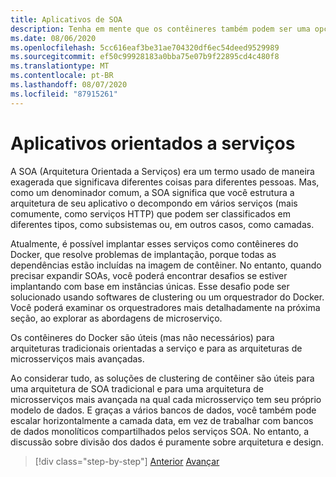 ```yaml
---
title: Aplicativos de SOA
description: Tenha em mente que os contêineres também podem ser uma opção de implantação útil para aplicativos de SOA.
ms.date: 08/06/2020
ms.openlocfilehash: 5cc616eaf3be31ae704320df6ec54deed9529989
ms.sourcegitcommit: ef50c99928183a0bba75e07b9f22895cd4c480f8
ms.translationtype: MT
ms.contentlocale: pt-BR
ms.lasthandoff: 08/07/2020
ms.locfileid: "87915261"
---
```

# <a name="service-oriented-applications"></a>Aplicativos orientados a serviços

A SOA (Arquitetura Orientada a Serviços) era um termo usado de maneira exagerada que significava diferentes coisas para diferentes pessoas. Mas, como um denominador comum, a SOA significa que você estrutura a arquitetura de seu aplicativo o decompondo em vários serviços (mais comumente, como serviços HTTP) que podem ser classificados em diferentes tipos, como subsistemas ou, em outros casos, como camadas.

Atualmente, é possível implantar esses serviços como contêineres do Docker, que resolve problemas de implantação, porque todas as dependências estão incluídas na imagem de contêiner. No entanto, quando precisar expandir SOAs, você poderá encontrar desafios se estiver implantando com base em instâncias únicas. Esse desafio pode ser solucionado usando softwares de clustering ou um orquestrador do Docker. Você poderá examinar os orquestradores mais detalhadamente na próxima seção, ao explorar as abordagens de microserviço.

Os contêineres do Docker são úteis (mas não necessários) para arquiteturas tradicionais orientadas a serviço e para as arquiteturas de microsserviços mais avançadas.

Ao considerar tudo, as soluções de clustering de contêiner são úteis para uma arquitetura de SOA tradicional e para uma arquitetura de microsserviços mais avançada na qual cada microsserviço tem seu próprio modelo de dados. E graças a vários bancos de dados, você também pode escalar horizontalmente a camada data, em vez de trabalhar com bancos de dados monolíticos compartilhados pelos serviços SOA. No entanto, a discussão sobre divisão dos dados é puramente sobre arquitetura e design.

>[!div class="step-by-step"]
>[Anterior](state-and-data-in-docker-applications.md) 
> [Avançar](orchestrate-high-scalability-availability.md)
